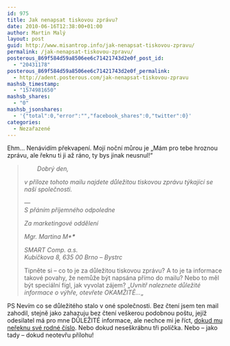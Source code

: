 ```yaml
---
id: 975
title: Jak nenapsat tiskovou zprávu?
date: 2010-06-16T12:38:00+01:00
author: Martin Malý
layout: post
guid: http://www.misantrop.info/jak-nenapsat-tiskovou-zpravu/
permalink: /jak-nenapsat-tiskovou-zpravu/
posterous_869f584d59a8506ee6c71421743d2e0f_post_id:
  - "20431178"
posterous_869f584d59a8506ee6c71421743d2e0f_permalink:
  - http://adent.posterous.com/jak-nenapsat-tiskovou-zpravu
mashsb_timestamp:
  - "1574981650"
mashsb_shares:
  - "0"
mashsb_jsonshares:
  - '{"total":0,"error":"","facebook_shares":0,"twitter":0}'
categories:
  - Nezařazené
---
```

Ehm&#8230; Nenávidím překvapení. Mojí noční můrou je &#8222;Mám pro tebe hroznou zprávu, ale řeknu ti ji až ráno, ty bys jinak neusnul!&#8220;

> <p style="padding-left: 30px;">
>   <em>Dobrý den, </em>
> </p>
> 
> _v příloze tohoto mailu najdete důležitou tiskovou zprávu týkající se naší společnosti._ </p> 
> 
> _<span class="moz-txt-tag">&#8212; <br /></span>S přáním příjemného odpoledne_ </p> 
> 
> _Za marketingové oddělení_ </p> 
> 
> _Mgr. Martina M\***\***_</p> 
> 
> _SMART Comp. a.s._  
> _Kubíčkova 8, 635 00 Brno &#8211; Bystrc_ </p> 
Tipněte si &#8211; co to je za důležitou tiskovou zprávu? A to je ta informace takové povahy, že nemůže být napsána přímo do mailu? Nebo to měl být speciální fígl, jak vyvolat zájem? &#8222;_Uvnitř naleznete důležité informace o výhře, otevřete OKAMŽITĚ&#8230;_&#8222;

PS Nevím co se důležitého stalo v oné společnosti. Bez čtení jsem ten mail zahodil, stejně jako zahazuju bez čtení veškerou podobnou poštu, jejíž odesilatel má pro mne DŮLEŽITÉ informace, ale nechce mi je říct, [dokud mu neřeknu své rodné číslo](http://strucny.misantrop.info/halo-tady-zase-banka). Nebo dokud neseškrábnu tři políčka. Nebo &#8211; jako tady &#8211; dokud neotevřu přílohu!